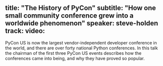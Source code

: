 title: "The History of PyCon"
subtitle: "How one small community conference grew into a worldwide phenomenon"
speaker: steve-holden
track: 
video:
---
PyCon US is now the largest vendor-independent developer conference in the world, and there are over forty national Python conferences. In this talk the chairman of the first three PyCon US events describes how the conferences came into being, and why they have proved so popular.